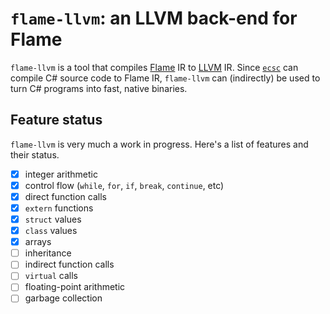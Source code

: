 # `flame-llvm`: an LLVM back-end for Flame

`flame-llvm` is a tool that compiles [Flame](https://github.com/jonathanvdc/Flame) IR to [LLVM](http://llvm.org) IR. Since [`ecsc`](https://github.com/jonathanvdc/ecsc) can compile C# source code to Flame IR, `flame-llvm` can (indirectly) be used to turn C# programs into fast, native binaries.

## Feature status

`flame-llvm` is very much a work in progress. Here's a list of features and their status.

  - [x] integer arithmetic
  - [x] control flow (`while`, `for`, `if`, `break`, `continue`, etc)
  - [x] direct function calls
  - [x] `extern` functions
  - [x] `struct` values
  - [x] `class` values
  - [x] arrays
  - [ ] inheritance
  - [ ] indirect function calls
  - [ ] `virtual` calls
  - [ ] floating-point arithmetic
  - [ ] garbage collection
